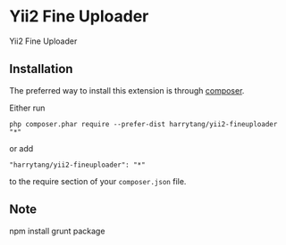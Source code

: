 Yii2 Fine Uploader
==================
Yii2 Fine Uploader

Installation
------------

The preferred way to install this extension is through [composer](http://getcomposer.org/download/).

Either run

```
php composer.phar require --prefer-dist harrytang/yii2-fineuploader "*"
```

or add

```
"harrytang/yii2-fineuploader": "*"
```

to the require section of your `composer.json` file.


Note
----
npm install
grunt package